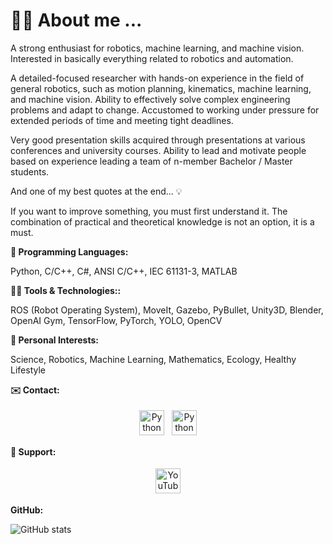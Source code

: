 # 🙋‍♂️ About me ...

A strong enthusiast for robotics, machine learning, and machine vision. Interested in basically everything related to robotics and automation.

A detailed-focused researcher with hands-on experience in the field of general robotics, such as motion planning, kinematics, machine learning, and machine vision. Ability to effectively solve complex engineering problems and adapt to change. Accustomed to working under pressure for extended periods of time and meeting tight deadlines.

Very good presentation skills acquired through presentations at various conferences and university courses. Ability to lead and motivate people based on experience leading a team of n-member Bachelor / Master students.

And one of my best quotes at the end... 💡

If you want to improve something, you must first understand it. The combination of practical and theoretical knowledge is not an option, it is a must.

**📝 Programming Languages:**

Python, C/C++, C#, ANSI C/C++, IEC 61131-3, MATLAB

**👨‍💻 Tools & Technologies::**

ROS (Robot Operating System), MoveIt, Gazebo, PyBullet, Unity3D, Blender, OpenAI Gym, TensorFlow, PyTorch, YOLO, OpenCV

**🚀 Personal Interests:**

Science, Robotics, Machine Learning, Mathematics, Ecology, Healthy Lifestyle

**✉️ Contact:**

<p align="center">
  <a href="mailto:roman.parak@outlook.com" target="_blank" rel="noopener noreferrer"> <img src="https://upload.wikimedia.org/wikipedia/commons/d/df/Microsoft_Office_Outlook_%282018–present%29.svg" alt="Python" height="40" style="vertical-align:top; margin:4px"></a>
 <a href="https://www.linkedin.com/in/roman-parak-53960910a/" target="_blank" rel="noopener noreferrer"> <img src="https://upload.wikimedia.org/wikipedia/commons/8/81/LinkedIn_icon.svg" alt="Python" height="40" style="vertical-align:top; margin:4px"></a>
</p>

**🤝 Support:**

<p align="center">
  <a href="https://www.youtube.com/@RomanParak/videos" target="_blank" rel="noopener noreferrer">
    <img src="https://upload.wikimedia.org/wikipedia/commons/0/09/YouTube_full-color_icon_%282017%29.svg" alt="YouTube" height="40" style="vertical-align:top; margin:4px; fill: red;">
  </a>
</p>

**GitHub:**

![GitHub stats](https://github-readme-stats.vercel.app/api?username=rparak&&theme=graywhite&show_icons=true&include_all_commits=true)

